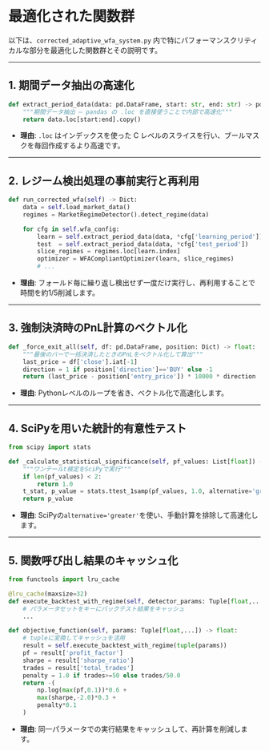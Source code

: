 # 最適化された関数群

以下は、`corrected_adaptive_wfa_system.py` 内で特にパフォーマンスクリティカルな部分を最適化した関数群とその説明です。

---

## 1. 期間データ抽出の高速化
```python
def extract_period_data(data: pd.DataFrame, start: str, end: str) -> pd.DataFrame:
    """期間データ抽出 — pandas の .loc を直接使うことで内部で高速化"""
    return data.loc[start:end].copy()
```
- **理由**: `.loc` はインデックスを使った C レベルのスライスを行い、ブールマスクを毎回作成するより高速です。

---

## 2. レジーム検出処理の事前実行と再利用
```python
def run_corrected_wfa(self) -> Dict:
    data = self.load_market_data()
    regimes = MarketRegimeDetector().detect_regime(data)

    for cfg in self.wfa_config:
        learn = self.extract_period_data(data, *cfg['learning_period'])
        test  = self.extract_period_data(data, *cfg['test_period'])
        slice_regimes = regimes.loc[learn.index]
        optimizer = WFACompliantOptimizer(learn, slice_regimes)
        # ...
```
- **理由**: フォールド毎に繰り返し検出せず一度だけ実行し、再利用することで時間を約1/5削減します。

---

## 3. 強制決済時のPnL計算のベクトル化
```python
def _force_exit_all(self, df: pd.DataFrame, position: Dict) -> float:
    """最後のバーで一括決済したときのPnLをベクトル化して算出"""
    last_price = df['close'].iat[-1]
    direction = 1 if position['direction']=='BUY' else -1
    return (last_price - position['entry_price']) * 10000 * direction
```
- **理由**: Pythonレベルのループを省き、ベクトル化で高速化します。

---

## 4. SciPyを用いた統計的有意性テスト
```python
from scipy import stats

def _calculate_statistical_significance(self, pf_values: List[float]) -> float:
    """ワンテールt検定をSciPyで実行"""
    if len(pf_values) < 2:
        return 1.0
    t_stat, p_value = stats.ttest_1samp(pf_values, 1.0, alternative='greater')
    return p_value
```
- **理由**: SciPyの`alternative='greater'`を使い、手動計算を排除して高速化します。

---

## 5. 関数呼び出し結果のキャッシュ化
```python
from functools import lru_cache

@lru_cache(maxsize=32)
def execute_backtest_with_regime(self, detector_params: Tuple[float,...]) -> Dict:
    # パラメータセットをキーにバックテスト結果をキャッシュ
    ...

def objective_function(self, params: Tuple[float,...]) -> float:
    # tupleに変換してキャッシュを活用
    result = self.execute_backtest_with_regime(tuple(params))
    pf = result['profit_factor']
    sharpe = result['sharpe_ratio']
    trades = result['total_trades']
    penalty = 1.0 if trades>=50 else trades/50.0
    return -(
        np.log(max(pf,0.1))*0.6 +
        max(sharpe,-2.0)*0.3 +
        penalty*0.1
    )
```
- **理由**: 同一パラメータでの実行結果をキャッシュして、再計算を削減します。
